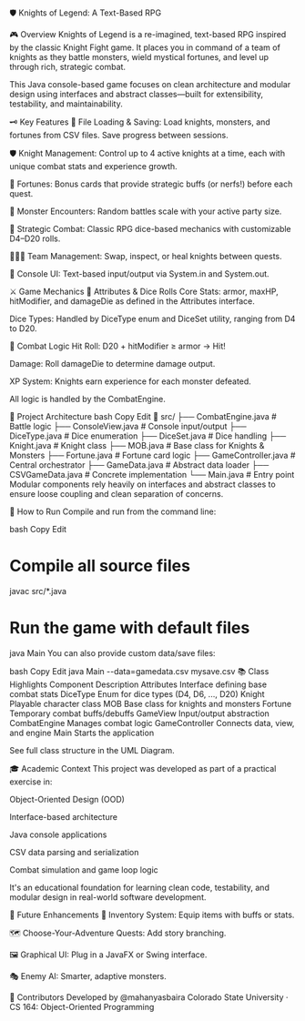 🛡️ Knights of Legend: A Text-Based RPG



🎮 Overview
Knights of Legend is a re-imagined, text-based RPG inspired by the classic Knight Fight game. It places you in command of a team of knights as they battle monsters, wield mystical fortunes, and level up through rich, strategic combat.

This Java console-based game focuses on clean architecture and modular design using interfaces and abstract classes—built for extensibility, testability, and maintainability.

🗝️ Key Features
📂 File Loading & Saving: Load knights, monsters, and fortunes from CSV files. Save progress between sessions.

🛡️ Knight Management: Control up to 4 active knights at a time, each with unique combat stats and experience growth.

🔮 Fortunes: Bonus cards that provide strategic buffs (or nerfs!) before each quest.

👹 Monster Encounters: Random battles scale with your active party size.

🧙 Strategic Combat: Classic RPG dice-based mechanics with customizable D4–D20 rolls.

🧑‍🤝‍🧑 Team Management: Swap, inspect, or heal knights between quests.

📜 Console UI: Text-based input/output via System.in and System.out.

⚔️ Game Mechanics
🎲 Attributes & Dice Rolls
Core Stats: armor, maxHP, hitModifier, and damageDie as defined in the Attributes interface.

Dice Types: Handled by DiceType enum and DiceSet utility, ranging from D4 to D20.

🧠 Combat Logic
Hit Roll: D20 + hitModifier ≥ armor → Hit!

Damage: Roll damageDie to determine damage output.

XP System: Knights earn experience for each monster defeated.

All logic is handled by the CombatEngine.

🧱 Project Architecture
bash
Copy
Edit
📁 src/
├── CombatEngine.java       # Battle logic
├── ConsoleView.java        # Console input/output
├── DiceType.java           # Dice enumeration
├── DiceSet.java            # Dice handling
├── Knight.java             # Knight class
├── MOB.java                # Base class for Knights & Monsters
├── Fortune.java            # Fortune card logic
├── GameController.java     # Central orchestrator
├── GameData.java           # Abstract data loader
├── CSVGameData.java        # Concrete implementation
└── Main.java               # Entry point
Modular components rely heavily on interfaces and abstract classes to ensure loose coupling and clean separation of concerns.

🚀 How to Run
Compile and run from the command line:

bash
Copy
Edit
# Compile all source files
javac src/*.java

# Run the game with default files
java Main
You can also provide custom data/save files:

bash
Copy
Edit
java Main --data=gamedata.csv mysave.csv
📚 Class Highlights
Component	Description
Attributes	Interface defining base combat stats
DiceType	Enum for dice types (D4, D6, ..., D20)
Knight	Playable character class
MOB	Base class for knights and monsters
Fortune	Temporary combat buffs/debuffs
GameView	Input/output abstraction
CombatEngine	Manages combat logic
GameController	Connects data, view, and engine
Main	Starts the application

See full class structure in the UML Diagram.

🎓 Academic Context
This project was developed as part of a practical exercise in:

Object-Oriented Design (OOD)

Interface-based architecture

Java console applications

CSV data parsing and serialization

Combat simulation and game loop logic

It's an educational foundation for learning clean code, testability, and modular design in real-world software development.

🌟 Future Enhancements
🧳 Inventory System: Equip items with buffs or stats.

🗺️ Choose-Your-Adventure Quests: Add story branching.

🖼️ Graphical UI: Plug in a JavaFX or Swing interface.

🎭 Enemy AI: Smarter, adaptive monsters.

🤝 Contributors
Developed by @mahanyasbaira
Colorado State University · CS 164: Object-Oriented Programming
